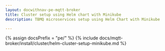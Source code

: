 ```yaml
---
layout: docwithnav-pe-mqtt-broker
title: Cluster setup using Helm chart with Minikube
description: TBMQ microservices setup using Helm Chart with Minikube

---
```


{% assign docsPrefix = "pe/" %}
{% include docs/mqtt-broker/install/cluster/helm-cluster-setup-minikube.md %}